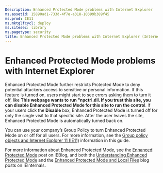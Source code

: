 ```yaml
---
Description: Enhanced Protected Mode problems with Internet Explorer
ms.assetid: 15890ad1-733d-4f7e-a318-10399b389f45
ms.prod: IE11
ms.mktglfcycl: deploy
ms.sitesec: library
ms.pagetype: security
title: Enhanced Protected Mode problems with Internet Explorer (Internet Explorer 11 for IT Pros)
---
```


# Enhanced Protected Mode problems with Internet Explorer
Enhanced Protected Mode further restricts Protected Mode to deny potential attackers access to sensitive or personal information. If this feature is turned on, users might start to see errors asking them to turn it off, like **This webpage wants to run "npctrl.dll. If you trust this site, you can disable Enhanced Protected Mode for this site to run the control**. If your users click the **Disable** box, Enhanced Protected Mode is turned off for only the single visit to that specific site. After the user leaves the site, Enhanced Protected Mode is automatically turned back on.

You can use your company’s Group Policy to turn Enhanced Protected Mode on or off for all users. For more information, see the [Group policy objects and Internet Explorer 11 (IE11)](gpo-and-ie11.md) information in this guide.

For more information about Enhanced Protected Mode, see the [Enhanced Protected Mode](http://go.microsoft.com/fwlink/p/?LinkId=267512) post on IEBlog, and both the [Understanding Enhanced Protected Mode](http://go.microsoft.com/fwlink/p/?LinkId=282662) and the [Enhanced Protected Mode and Local Files](http://go.microsoft.com/fwlink/p/?LinkId=282663) blog posts on IEInternals.

 

 



